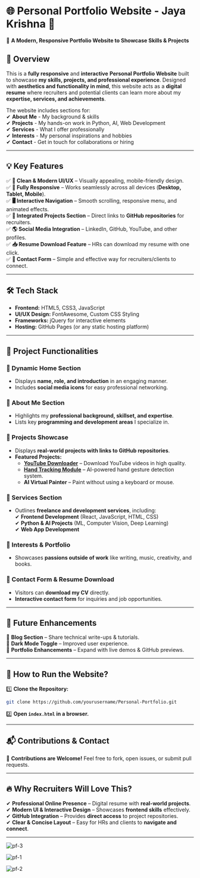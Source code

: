 # **🌐 Personal Portfolio Website - Jaya Krishna 🚀**  
🔗 **A Modern, Responsive Portfolio Website to Showcase Skills & Projects**  

## **📌 Overview**  
This is a **fully responsive** and **interactive** **Personal Portfolio Website** built to showcase **my skills, projects, and professional experience**. Designed with **aesthetics and functionality in mind**, this website acts as a **digital resume** where recruiters and potential clients can learn more about my **expertise, services, and achievements**.  

The website includes sections for:  
✔ **About Me** - My background & skills  
✔ **Projects** - My hands-on work in Python, AI, Web Development  
✔ **Services** - What I offer professionally  
✔ **Interests** - My personal inspirations and hobbies  
✔ **Contact** - Get in touch for collaborations or hiring  

---

## **💡 Key Features**  
✅ **🎨 Clean & Modern UI/UX** – Visually appealing, mobile-friendly design.  
✅ **📱 Fully Responsive** – Works seamlessly across all devices (**Desktop, Tablet, Mobile**).  
✅ **🖥️ Interactive Navigation** – Smooth scrolling, responsive menu, and animated effects.  
✅ **🚀 Integrated Projects Section** – Direct links to **GitHub repositories** for recruiters.  
✅ **🌎 Social Media Integration** – LinkedIn, GitHub, YouTube, and other profiles.  
✅ **📥 Resume Download Feature** – HRs can download my resume with one click.  
✅ **💼 Contact Form** – Simple and effective way for recruiters/clients to connect.  

---

## **🛠️ Tech Stack**  
- **Frontend:** HTML5, CSS3, JavaScript  
- **UI/UX Design:** FontAwesome, Custom CSS Styling  
- **Frameworks:** jQuery for interactive elements  
- **Hosting:** GitHub Pages (or any static hosting platform)  

---

## **🎯 Project Functionalities**  

### **🔹 Dynamic Home Section**  
- Displays **name, role, and introduction** in an engaging manner.  
- Includes **social media icons** for easy professional networking.  

### **🔹 About Me Section**  
- Highlights my **professional background, skillset, and expertise**.  
- Lists key **programming and development areas** I specialize in.  

### **🔹 Projects Showcase**  
- Displays **real-world projects with links to GitHub repositories**.  
- **Featured Projects:**  
  - **[YouTube Downloader](https://github.com/jayakrishnajk2305/YouTube-Downloader.git)** – Download YouTube videos in high quality.  
  - **[Hand Tracking Module](https://github.com/jayakrishnajk2305/handtrackingmodule.git)** – AI-powered hand gesture detection system.  
  - **AI Virtual Painter** – Paint without using a keyboard or mouse.  

### **🔹 Services Section**  
- Outlines **freelance and development services**, including:  
  ✔ **Frontend Development** (React, JavaScript, HTML, CSS)  
  ✔ **Python & AI Projects** (ML, Computer Vision, Deep Learning)  
  ✔ **Web App Development**  

### **🔹 Interests & Portfolio**  
- Showcases **passions outside of work** like writing, music, creativity, and books.  

### **🔹 Contact Form & Resume Download**  
- Visitors can **download my CV** directly.  
- **Interactive contact form** for inquiries and job opportunities.  

---

## **📌 Future Enhancements**  
🔹 **Blog Section** – Share technical write-ups & tutorials.  
🔹 **Dark Mode Toggle** – Improved user experience.  
🔹 **Portfolio Enhancements** – Expand with live demos & GitHub previews.  

---

## **🚀 How to Run the Website?**  
1️⃣ **Clone the Repository:**  
   ```bash
   git clone https://github.com/yourusername/Personal-Portfolio.git
   ```
2️⃣ **Open `index.html` in a browser.**  

---

## **📬 Contributions & Contact**  
🤝 **Contributions are Welcome!** Feel free to fork, open issues, or submit pull requests.  


---

## **🔥 Why Recruiters Will Love This?**  
✔ **Professional Online Presence** – Digital resume with **real-world projects**.  
✔ **Modern UI & Interactive Design** – Showcases **frontend skills** effectively.  
✔ **GitHub Integration** – Provides **direct access** to project repositories.  
✔ **Clear & Concise Layout** – Easy for HRs and clients to **navigate and connect**.  

---

  
![pf-3](https://user-images.githubusercontent.com/67096124/142627873-8609bc92-7871-4b5e-8039-912ec5c0f508.png)

![pf-1](https://user-images.githubusercontent.com/67096124/142627902-0952ab51-5dd1-49d4-b50c-1492610a77e9.png)

![pf-2](https://user-images.githubusercontent.com/67096124/142627938-41d4295b-9dd6-43c2-a745-8fdb565d36d8.png)


